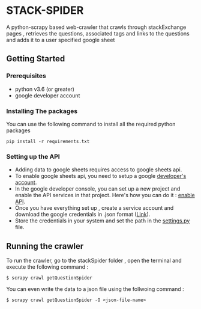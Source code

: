 # STACK-SPIDER
A python-scrapy based web-crawler that crawls through stackExchange pages , retrieves the questions, associated tags and links to the questions and adds it to a user specified google sheet

## Getting Started

### Prerequisites

* python v3.6 (or greater)
* google developer account
  
### Installing The packages

You can use the following command to install all the required python packages
```
pip install -r requirements.txt
```

### Setting up the API

 * Adding data to google sheets requires access to google sheets api. 
 * To enable google sheets api,  you need to setup a google [developer's account](https://developers.google.com/). 
 * In the google developer console, you can set up a new project and enable the API services in that project. Here's how you can do it : [enable API](https://developers.google.com/workspace/guides/enable-apis). 
 * Once you have everything set up , create a service account and download the google credentials in .json format ([Link](https://developers.google.com/workspace/guides/create-credentials#service-account)).
 *  Store the credentials in your system and set the path in the [settings.py](stackSpider/settings.py) file.


## Running the crawler 

To run the crawler, go to the stackSpider folder , open the terminal and execute the following command : 
```
$ scrapy crawl getQuestionSpider
```

You can even write the data to a json file using the follwoing command :
```
$ scrapy crawl getQuestionSpider -O <json-file-name>

```
